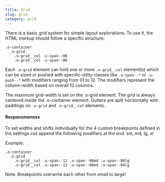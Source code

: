```yaml
---
title: Grid
slug: grid
category: grid
---
```


There is a basic grid system for simple layout explorations. To use it, the HTML markup should follow a specific structure:

```
.o-container
  .o-grid
    .o-grid__col .u-span--06
    .o-grid__col .u-span--06
```

Each `.o-grid` element can hold one or more `.o-grid__col` element(s) which can be sized or pushed with specific utility classes like `.u-span--*` or `.u-push--*` with modifiers ranging from 01 to 12. The modifiers represent the column-width based on overall 12 columns.

The maximum grid-width is set on the .o-grid element. The grid is always centered inside the .o-container element. Gutters are split horizontally with paddings on `.o-grid` and `.o-grid__col` elements.

#### Responsiveness

To set widths and shifts individually for the 4 custom breakpoints defined in the settings.css append the following modifiers at the end: sm, md, lg, xl

Example:

```
.o-container
  .o-grid
    .o-grid__col .u-span--12 .u-span--06md .u-span--08lg
    .o-grid__col .u-span--12 .u-span--06md .u-span--04lg
```

Note: Breakpoints overwrite each other from small to large!
